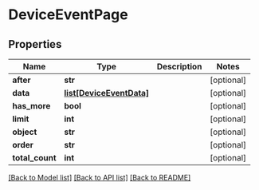 # DeviceEventPage

## Properties
Name | Type | Description | Notes
------------ | ------------- | ------------- | -------------
**after** | **str** |  | [optional] 
**data** | [**list[DeviceEventData]**](DeviceEventData.md) |  | [optional] 
**has_more** | **bool** |  | [optional] 
**limit** | **int** |  | [optional] 
**object** | **str** |  | [optional] 
**order** | **str** |  | [optional] 
**total_count** | **int** |  | [optional] 

[[Back to Model list]](../README.md#documentation-for-models) [[Back to API list]](../README.md#documentation-for-api-endpoints) [[Back to README]](../README.md)


